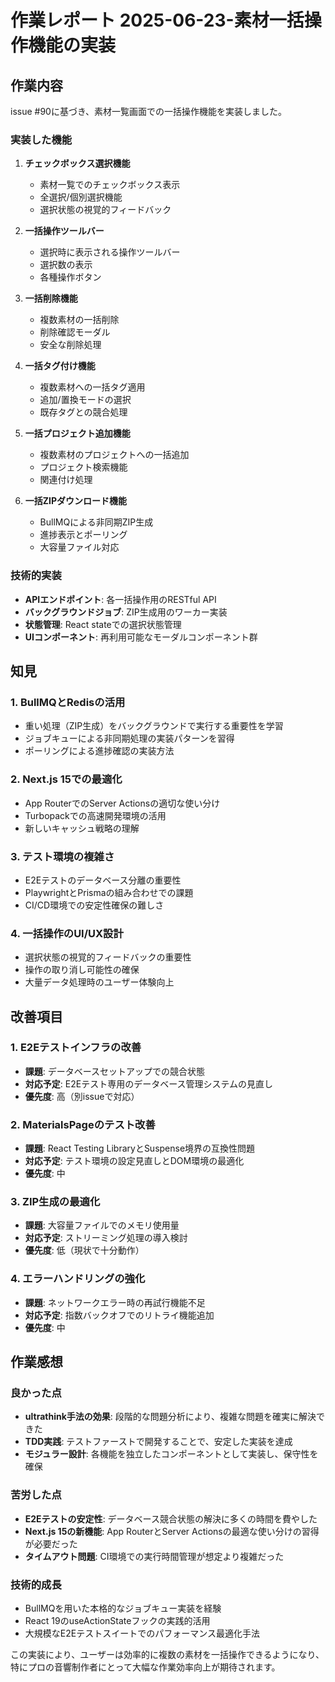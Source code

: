 # 作業レポート 2025-06-23-素材一括操作機能の実装

## 作業内容

issue #90に基づき、素材一覧画面での一括操作機能を実装しました。

### 実装した機能

1. **チェックボックス選択機能**

   - 素材一覧でのチェックボックス表示
   - 全選択/個別選択機能
   - 選択状態の視覚的フィードバック

2. **一括操作ツールバー**

   - 選択時に表示される操作ツールバー
   - 選択数の表示
   - 各種操作ボタン

3. **一括削除機能**

   - 複数素材の一括削除
   - 削除確認モーダル
   - 安全な削除処理

4. **一括タグ付け機能**

   - 複数素材への一括タグ適用
   - 追加/置換モードの選択
   - 既存タグとの競合処理

5. **一括プロジェクト追加機能**

   - 複数素材のプロジェクトへの一括追加
   - プロジェクト検索機能
   - 関連付け処理

6. **一括ZIPダウンロード機能**
   - BullMQによる非同期ZIP生成
   - 進捗表示とポーリング
   - 大容量ファイル対応

### 技術的実装

- **APIエンドポイント**: 各一括操作用のRESTful API
- **バックグラウンドジョブ**: ZIP生成用のワーカー実装
- **状態管理**: React stateでの選択状態管理
- **UIコンポーネント**: 再利用可能なモーダルコンポーネント群

## 知見

### 1. BullMQとRedisの活用

- 重い処理（ZIP生成）をバックグラウンドで実行する重要性を学習
- ジョブキューによる非同期処理の実装パターンを習得
- ポーリングによる進捗確認の実装方法

### 2. Next.js 15での最適化

- App RouterでのServer Actionsの適切な使い分け
- Turbopackでの高速開発環境の活用
- 新しいキャッシュ戦略の理解

### 3. テスト環境の複雑さ

- E2Eテストのデータベース分離の重要性
- PlaywrightとPrismaの組み合わせでの課題
- CI/CD環境での安定性確保の難しさ

### 4. 一括操作のUI/UX設計

- 選択状態の視覚的フィードバックの重要性
- 操作の取り消し可能性の確保
- 大量データ処理時のユーザー体験向上

## 改善項目

### 1. E2Eテストインフラの改善

- **課題**: データベースセットアップでの競合状態
- **対応予定**: E2Eテスト専用のデータベース管理システムの見直し
- **優先度**: 高（別issueで対応）

### 2. MaterialsPageのテスト改善

- **課題**: React Testing LibraryとSuspense境界の互換性問題
- **対応予定**: テスト環境の設定見直しとDOM環境の最適化
- **優先度**: 中

### 3. ZIP生成の最適化

- **課題**: 大容量ファイルでのメモリ使用量
- **対応予定**: ストリーミング処理の導入検討
- **優先度**: 低（現状で十分動作）

### 4. エラーハンドリングの強化

- **課題**: ネットワークエラー時の再試行機能不足
- **対応予定**: 指数バックオフでのリトライ機能追加
- **優先度**: 中

## 作業感想

### 良かった点

- **ultrathink手法の効果**: 段階的な問題分析により、複雑な問題を確実に解決できた
- **TDD実践**: テストファーストで開発することで、安定した実装を達成
- **モジュラー設計**: 各機能を独立したコンポーネントとして実装し、保守性を確保

### 苦労した点

- **E2Eテストの安定性**: データベース競合状態の解決に多くの時間を費やした
- **Next.js 15の新機能**: App RouterとServer Actionsの最適な使い分けの習得が必要だった
- **タイムアウト問題**: CI環境での実行時間管理が想定より複雑だった

### 技術的成長

- BullMQを用いた本格的なジョブキュー実装を経験
- React 19のuseActionStateフックの実践的活用
- 大規模なE2Eテストスイートでのパフォーマンス最適化手法

この実装により、ユーザーは効率的に複数の素材を一括操作できるようになり、特にプロの音響制作者にとって大幅な作業効率向上が期待されます。

